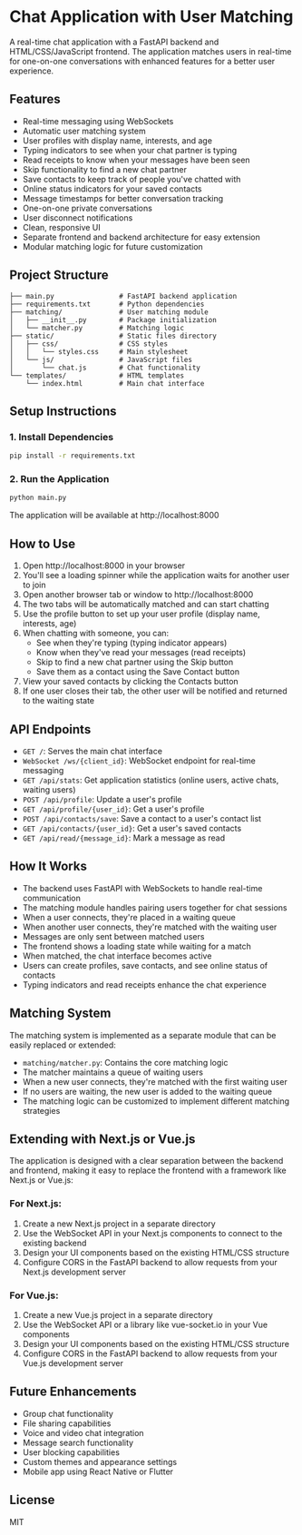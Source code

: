 # Chat Application with User Matching

A real-time chat application with a FastAPI backend and HTML/CSS/JavaScript frontend. The application matches users in real-time for one-on-one conversations with enhanced features for a better user experience.

## Features

- Real-time messaging using WebSockets
- Automatic user matching system
- User profiles with display name, interests, and age
- Typing indicators to see when your chat partner is typing
- Read receipts to know when your messages have been seen
- Skip functionality to find a new chat partner
- Save contacts to keep track of people you've chatted with
- Online status indicators for your saved contacts
- Message timestamps for better conversation tracking
- One-on-one private conversations
- User disconnect notifications
- Clean, responsive UI
- Separate frontend and backend architecture for easy extension
- Modular matching logic for future customization

## Project Structure

```
├── main.py                # FastAPI backend application
├── requirements.txt       # Python dependencies
├── matching/              # User matching module
│   ├── __init__.py        # Package initialization
│   └── matcher.py         # Matching logic
├── static/                # Static files directory
│   ├── css/               # CSS styles
│   │   └── styles.css     # Main stylesheet
│   └── js/                # JavaScript files
│       └── chat.js        # Chat functionality
└── templates/             # HTML templates
    └── index.html         # Main chat interface
```

## Setup Instructions

### 1. Install Dependencies

```bash
pip install -r requirements.txt
```

### 2. Run the Application

```bash
python main.py
```

The application will be available at http://localhost:8000

## How to Use

1. Open http://localhost:8000 in your browser
2. You'll see a loading spinner while the application waits for another user to join
3. Open another browser tab or window to http://localhost:8000
4. The two tabs will be automatically matched and can start chatting
5. Use the profile button to set up your user profile (display name, interests, age)
6. When chatting with someone, you can:
   - See when they're typing (typing indicator appears)
   - Know when they've read your messages (read receipts)
   - Skip to find a new chat partner using the Skip button
   - Save them as a contact using the Save Contact button
7. View your saved contacts by clicking the Contacts button
8. If one user closes their tab, the other user will be notified and returned to the waiting state

## API Endpoints

- `GET /`: Serves the main chat interface
- `WebSocket /ws/{client_id}`: WebSocket endpoint for real-time messaging
- `GET /api/stats`: Get application statistics (online users, active chats, waiting users)
- `POST /api/profile`: Update a user's profile
- `GET /api/profile/{user_id}`: Get a user's profile
- `POST /api/contacts/save`: Save a contact to a user's contact list
- `GET /api/contacts/{user_id}`: Get a user's saved contacts
- `GET /api/read/{message_id}`: Mark a message as read

## How It Works

- The backend uses FastAPI with WebSockets to handle real-time communication
- The matching module handles pairing users together for chat sessions
- When a user connects, they're placed in a waiting queue
- When another user connects, they're matched with the waiting user
- Messages are only sent between matched users
- The frontend shows a loading state while waiting for a match
- When matched, the chat interface becomes active
- Users can create profiles, save contacts, and see online status of contacts
- Typing indicators and read receipts enhance the chat experience

## Matching System

The matching system is implemented as a separate module that can be easily replaced or extended:

- `matching/matcher.py`: Contains the core matching logic
- The matcher maintains a queue of waiting users
- When a new user connects, they're matched with the first waiting user
- If no users are waiting, the new user is added to the waiting queue
- The matching logic can be customized to implement different matching strategies

## Extending with Next.js or Vue.js

The application is designed with a clear separation between the backend and frontend, making it easy to replace the frontend with a framework like Next.js or Vue.js:

### For Next.js:

1. Create a new Next.js project in a separate directory
2. Use the WebSocket API in your Next.js components to connect to the existing backend
3. Design your UI components based on the existing HTML/CSS structure
4. Configure CORS in the FastAPI backend to allow requests from your Next.js development server

### For Vue.js:

1. Create a new Vue.js project in a separate directory
2. Use the WebSocket API or a library like vue-socket.io in your Vue components
3. Design your UI components based on the existing HTML/CSS structure
4. Configure CORS in the FastAPI backend to allow requests from your Vue.js development server

## Future Enhancements

- Group chat functionality
- File sharing capabilities
- Voice and video chat integration
- Message search functionality
- User blocking capabilities
- Custom themes and appearance settings
- Mobile app using React Native or Flutter

## License

MIT
